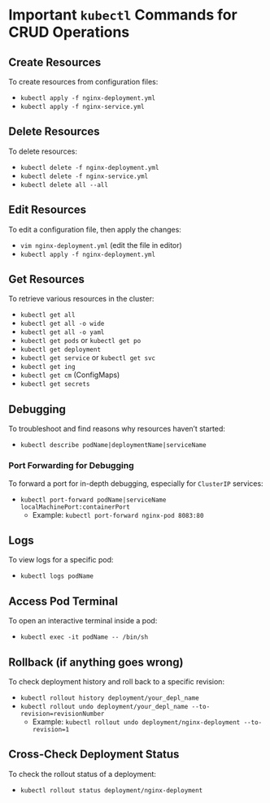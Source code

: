 # Important `kubectl` Commands for CRUD Operations

## Create Resources
To create resources from configuration files:
- `kubectl apply -f nginx-deployment.yml`
- `kubectl apply -f nginx-service.yml`

## Delete Resources
To delete resources:
- `kubectl delete -f nginx-deployment.yml`
- `kubectl delete -f nginx-service.yml`
- `kubectl delete all --all`

## Edit Resources
To edit a configuration file, then apply the changes:
- `vim nginx-deployment.yml` (edit the file in editor)
- `kubectl apply -f nginx-deployment.yml`

## Get Resources
To retrieve various resources in the cluster:
- `kubectl get all`
- `kubectl get all -o wide`
- `kubectl get all -o yaml`
- `kubectl get pods` or `kubectl get po`
- `kubectl get deployment`
- `kubectl get service` or `kubectl get svc`
- `kubectl get ing`
- `kubectl get cm` (ConfigMaps)
- `kubectl get secrets`

## Debugging
To troubleshoot and find reasons why resources haven’t started:
- `kubectl describe podName|deploymentName|serviceName`

### Port Forwarding for Debugging
To forward a port for in-depth debugging, especially for `ClusterIP` services:
- `kubectl port-forward podName|serviceName localMachinePort:containerPort`
  - Example: `kubectl port-forward nginx-pod 8083:80`

## Logs
To view logs for a specific pod:
- `kubectl logs podName`

## Access Pod Terminal
To open an interactive terminal inside a pod:
- `kubectl exec -it podName -- /bin/sh`

## Rollback (if anything goes wrong)
To check deployment history and roll back to a specific revision:
- `kubectl rollout history deployment/your_depl_name`
- `kubectl rollout undo deployment/your_depl_name --to-revision=revisionNumber`
  - Example: `kubectl rollout undo deployment/nginx-deployment --to-revision=1`

## Cross-Check Deployment Status
To check the rollout status of a deployment:
- `kubectl rollout status deployment/nginx-deployment`
